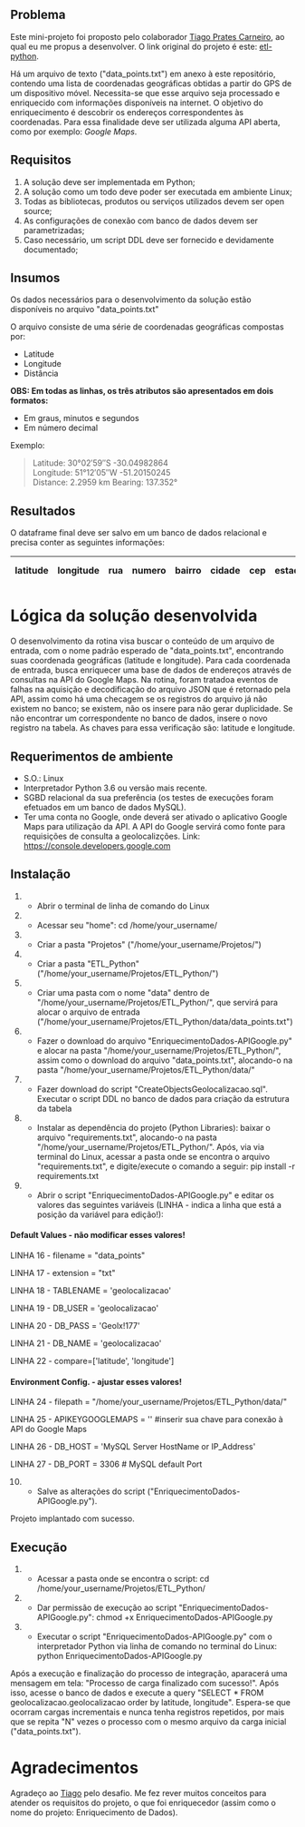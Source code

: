 ## Problema

Este mini-projeto foi proposto pelo colaborador [Tiago Prates Carneiro](https://github.com/tpcarneiro), ao qual eu me propus a desenvolver. O link original do projeto é este: [etl-python](https://github.com/tpcarneiro/dev-etl-python).

Há um arquivo de texto ("data_points.txt") em anexo à este repositório, contendo uma lista de coordenadas geográficas obtidas a partir do GPS de um dispositivo móvel. Necessita-se que esse arquivo seja processado e enriquecido com informações disponíveis na internet. O objetivo do enriquecimento é descobrir os endereços correspondentes às coordenadas. Para essa finalidade deve ser utilizada alguma API aberta, como por exemplo: _Google Maps_.

## Requisitos

1. A solução deve ser implementada em Python;
2. A solução como um todo deve poder ser executada em ambiente Linux;
3. Todas as bibliotecas, produtos ou serviços utilizados devem ser open source;
4. As configurações de conexão com banco de dados devem ser parametrizadas;
5. Caso necessário, um script DDL deve ser fornecido e devidamente documentado;

## Insumos

Os dados necessários para o desenvolvimento da solução estão disponíveis no arquivo "data_points.txt"

O arquivo consiste de uma série de coordenadas geográficas compostas por:

- Latitude
- Longitude
- Distância

**OBS: Em todas as linhas, os três atributos são apresentados em dois formatos:**

- Em graus, minutos e segundos
- Em número decimal

Exemplo:

> Latitude: 30°02′59″S   -30.04982864  
> Longitude: 51°12′05″W   -51.20150245  
> Distance: 2.2959 km  Bearing: 137.352°  

## Resultados

O dataframe final deve ser salvo em um banco de dados relacional e precisa conter as seguintes informações:

latitude|longitude|rua|numero|bairro|cidade|cep|estado|pais|endereço completo
--------|---------|---|------|------|------|---|------|----|-----------------

# Lógica da solução desenvolvida

O desenvolvimento da rotina visa buscar o conteúdo de um arquivo de entrada, com o nome padrão esperado de "data_points.txt", encontrando suas coordenada geográficas (latitude e longitude). Para cada coordenada de entrada, busca enriquecer uma base de dados de endereços através de consultas na API do Google Maps. Na rotina, foram tratadoa eventos de falhas na aquisição e decodificação do arquivo JSON que é retornado pela API, assim como há uma checagem se os registros do arquivo já não existem no banco; se existem, não os insere para não gerar duplicidade. Se não encontrar um correspondente no banco de dados, insere o novo registro na tabela. As chaves para essa verificação são: latitude e longitude.

## Requerimentos de ambiente

- S.O.: Linux
- Interpretador Python 3.6 ou versão mais recente.
- SGBD relacional da sua preferência (os testes de execuções foram efetuados em um banco de dados MySQL).
- Ter uma conta no Google, onde deverá ser ativado o aplicativo Google Maps para utilização da API. A API do Google servirá como fonte para requisições de consulta a geolocalizções. Link: https://console.developers.google.com

## Instalação

1. - Abrir o terminal de linha de comando do Linux
2. - Acessar seu "home": cd /home/your_username/
3. - Criar a pasta "Projetos" ("/home/your_username/Projetos/")
4. - Criar a pasta "ETL_Python" ("/home/your_username/Projetos/ETL_Python/")
5. - Criar uma pasta com o nome "data" dentro de "/home/your_username/Projetos/ETL_Python/", que servirá para alocar o arquivo de entrada ("/home/your_username/Projetos/ETL_Python/data/data_points.txt")
6. - Fazer o download do arquivo "EnriquecimentoDados-APIGoogle.py" e alocar na pasta "/home/your_username/Projetos/ETL_Python/", assim como o download do arquivo "data_points.txt", alocando-o na pasta "/home/your_username/Projetos/ETL_Python/data/"
7. - Fazer download do script "CreateObjectsGeolocalizacao.sql". Executar o script DDL no banco de dados para criação da estrutura da tabela
8. - Instalar as dependência do projeto (Python Libraries): baixar o arquivo "requirements.txt", alocando-o na pasta "/home/your_username/Projetos/ETL_Python/". Após, via via terminal do Linux, acessar a pasta onde se encontra o arquivo "requirements.txt", e digite/execute o comando a seguir: pip install -r requirements.txt
9. - Abrir o script "EnriquecimentoDados-APIGoogle.py" e editar os valores das seguintes variáveis (LINHA - indica a linha que está a posição da variável para edição!):

#### Default Values - não modificar esses valores!
LINHA 16 - filename = "data_points"

LINHA 17 - extension = "txt"

LINHA 18 - TABLENAME = 'geolocalizacao'

LINHA 19 - DB_USER = 'geolocalizacao'

LINHA 20 - DB_PASS = 'Geolx!177'

LINHA 21 - DB_NAME = 'geolocalizacao'

LINHA 22 - compare=['latitude', 'longitude']

#### Environment Config. - ajustar esses valores!
LINHA 24 - filepath = "/home/your_username/Projetos/ETL_Python/data/"

LINHA 25 - APIKEYGOOGLEMAPS = '' #inserir sua chave para conexão à API do Google Maps

LINHA 26 - DB_HOST = 'MySQL Server HostName or IP_Address'

LINHA 27 - DB_PORT = 3306 # MySQL default Port

10. - Salve as alterações do script ("EnriquecimentoDados-APIGoogle.py").

Projeto implantado com sucesso.

## Execução

1. - Acessar a pasta onde se encontra o script: cd /home/your_username/Projetos/ETL_Python/
2. - Dar permissão de execução ao script "EnriquecimentoDados-APIGoogle.py": chmod +x EnriquecimentoDados-APIGoogle.py
3. - Executar o script "EnriquecimentoDados-APIGoogle.py" com o interpretador Python via linha de comando no terminal do Linux: python EnriquecimentoDados-APIGoogle.py

Após a execução e finalização do processo de integração, aparacerá uma mensagem em tela: "Processo de carga finalizado com sucesso!". Após isso, acesse o banco de dados e execute a query "SELECT * FROM geolocalizacao.geolocalizacao order by latitude, longitude". Espera-se que ocorram cargas incrementais e nunca tenha registros repetidos, por mais que se repita "N" vezes o processo com o mesmo arquivo da carga inicial ("data_points.txt").

# Agradecimentos
Agradeço ao [Tiago](https://github.com/tpcarneiro) pelo desafio. Me fez rever muitos conceitos para atender os requisitos do projeto, o que foi enriquecedor (assim como o nome do projeto: Enriquecimento de Dados).
